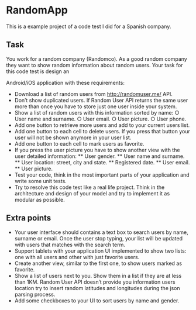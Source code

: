 # RandomApp

This is a example project of a code test I did for a Spanish company.

## Task

You work for a random company (Randomco). As a good random company they want to
show random information about random users. Your task for this code test is design an

Android/iOS application with these requirements:

* Download a list of random users from http://randomuser.me/ API.
* Don’t show duplicated users. If Random User API returns the same user more than once
you have to store just one user inside your system.
* Show a list of random users with this information sorted by name:
      ○ User name and surname.
      ○ User email.
      ○ User picture.
      ○ User phone.
* Add one button to retrieve more users and add to your current users list.
* Add one button to each cell to delete users. If you press that button your user will not be
shown anymore in your user list.
* Add one button to each cell to mark users as favorite.
* If you press the user picture you have to show another view with the user detailed
information:
      ** User gender.
      ** User name and surname.
      ** User location: street, city and state.
      ** Registered date.
      ** User email.
      ** User picture.
* Test your code, think in the most important parts of your application and write
some unit tests.
* Try to resolve this code test like a real life project. Think in the architecture and design of your
model and try to implement it as modular as possible.

## Extra points
* Your user interface should contains a text box to search users by name, surname or
email. Once the user stop typing, your list will be updated with users that matches with
the search term.
* Support tablets with your application UI implemented to show two lists: one with all users
and other with just favorite users.
* Create another view, similar to the first one, to show users marked as favorite.
* Show a list of users next to you. Show them in a list if they are at less than 1KM.
Random User API doesn’t provide you information users location try to insert random
latitudes and longitudes during the json parsing process.
* Add some checkboxes to your UI to sort users by name and gender.
